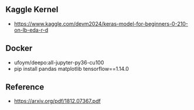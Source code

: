 ## Kaggle Kernel
* https://www.kaggle.com/devm2024/keras-model-for-beginners-0-210-on-lb-eda-r-d

## Docker 

* ufoym/deepo:all-jupyter-py36-cu100
* pip install pandas matplotlib tensorflow==1.14.0

## Reference

* https://arxiv.org/pdf/1812.07367.pdf
